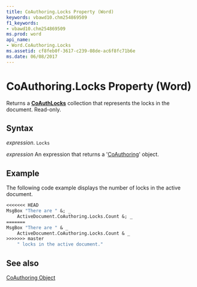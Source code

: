 ```yaml
---
title: CoAuthoring.Locks Property (Word)
keywords: vbawd10.chm254869509
f1_keywords:
- vbawd10.chm254869509
ms.prod: word
api_name:
- Word.CoAuthoring.Locks
ms.assetid: cf8feb0f-3617-c239-08de-ac6f8fc71b6e
ms.date: 06/08/2017
---
```



# CoAuthoring.Locks Property (Word)

Returns a  **[CoAuthLocks](Word.CoAuthLocks.md)** collection that represents the locks in the document. Read-only.


## Syntax

 _expression_. `Locks`

 _expression_ An expression that returns a '[CoAuthoring](Word.CoAuthoring.md)' object.


## Example

The following code example displays the number of locks in the active document.


```vb
<<<<<<< HEAD
MsgBox "There are " &; _ 
    ActiveDocument.CoAuthoring.Locks.Count &; _ 
=======
MsgBox "There are " & _ 
    ActiveDocument.CoAuthoring.Locks.Count & _ 
>>>>>>> master
    " locks in the active document."
```


## See also


[CoAuthoring Object](Word.CoAuthoring.md)

